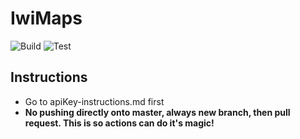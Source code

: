 # IwiMaps
![Build](https://github.com/MaraeMaps/MaraeMaps/actions/workflows/android.yml/badge.svg)
![Test](https://github.com/MaraeMaps/MaraeMaps/actions/workflows/appTest.yml/badge.svg)

## Instructions
- Go to apiKey-instructions.md first
- **No pushing directly onto master, always new branch, then pull request. This is so actions can do it's magic!**
